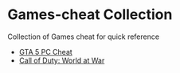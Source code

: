 # Games-cheat Collection
Collection of Games cheat for quick reference

- [GTA 5 PC Cheat](GTA%205.md)
- [Call of Duty: World at War](Call%20of%20Duty%20World%20at%20War.md)
